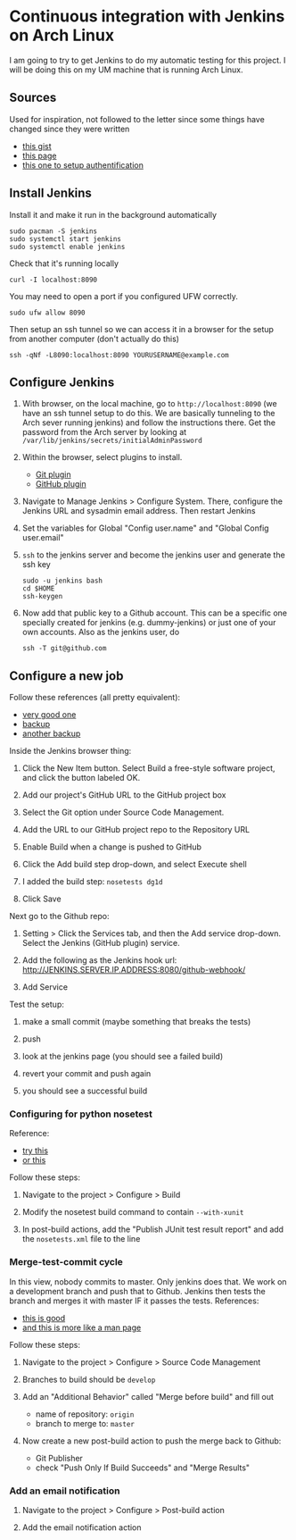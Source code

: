 # Continuous integration with Jenkins on Arch Linux

I am going to try to get Jenkins to do my automatic testing for this
project. I will be doing this on my UM machine that is running Arch
Linux.

## Sources 

Used for inspiration, not followed to the letter since some things
have changed since they were written

- [this gist](https://gist.github.com/misterbrownlee/3708738)
- [this page](http://cvuorinen.net/2013/06/installing-jenkins-ci-server-with-github-integration-for-a-php-project/)
- [this one to setup authentification](http://geeks.aretotally.in/basic-jenkins-setup-on-aws-with-github-authentication-for-scala-projects/)

## Install Jenkins
Install it and make it run in the background automatically
```{bash}
sudo pacman -S jenkins
sudo systemctl start jenkins
sudo systemctl enable jenkins
```
Check that it's running locally
```{bash}
curl -I localhost:8090
```

You may need to open a port if you configured UFW correctly.
```{bash}
sudo ufw allow 8090
```

Then setup an ssh tunnel so we can access it in a browser for the setup from another computer (don't actually do this)
```{bash}
ssh -qNf -L8090:localhost:8090 YOURUSERNAME@example.com
```


## Configure Jenkins
1. With browser, on the local machine, go to `http://localhost:8090` (we have an ssh tunnel
   setup to do this. We are basically tunneling to the Arch sever
   running jenkins) and follow the instructions there. Get the
   password from the Arch server by looking at
   `/var/lib/jenkins/secrets/initialAdminPassword`

2. Within the browser, select plugins to install.
   - [Git plugin](https://wiki.jenkins-ci.org/display/JENKINS/Git+Plugin)
   - [GitHub plugin](https://wiki.jenkins-ci.org/display/JENKINS/Github+Plugin)

3. Navigate to Manage Jenkins > Configure System. There, configure the
   Jenkins URL and sysadmin email address. Then restart Jenkins
   
4. Set the variables for Global "Config user.name" and "Global Config user.email"

5. `ssh` to the jenkins server and become the jenkins user and generate the ssh key
	```{bash}
	sudo -u jenkins bash
	cd $HOME
	ssh-keygen
	```	

6. Now add that public key to a Github account. This can be a specific
   one specially created for jenkins (e.g. dummy-jenkins) or just one
   of your own accounts. Also as the jenkins user, do
	```{bash}
	ssh -T git@github.com
	```

## Configure a new job
Follow these references (all pretty equivalent):
- [very good one](https://code.tutsplus.com/tutorials/setting-up-continuous-integration-continuous-deployment-with-jenkins--cms-21511)
- [backup](https://www.fourkitchens.com/blog/article/trigger-jenkins-builds-pushing-github)
- [another backup](https://learning-continuous-deployment.github.io/jenkins/github/2015/04/17/github-jenkins/)

Inside the Jenkins browser thing:

1. Click the New Item button. Select Build a free-style software project, and click the button labeled OK.

2. Add our project's GitHub URL to the GitHub project box

3. Select the Git option under Source Code Management.

4. Add the URL to our GitHub project repo to the Repository URL

5. Enable Build when a change is pushed to GitHub

6. Click the Add build step drop-down, and select Execute shell

7. I added the build step: `nosetests dg1d`

8. Click Save

Next go to the Github repo:

1. Setting > Click the Services tab, and then the Add service drop-down. Select the Jenkins (GitHub plugin) service.

2. Add the following as the Jenkins hook url: http://JENKINS.SERVER.IP.ADDRESS:8080/github-webhook/

3. Add Service

Test the setup:

1. make a small commit (maybe something that breaks the tests)

2. push 

3. look at the jenkins page (you should see a failed build)

4. revert your commit and push again

5. you should see a successful build

### Configuring for python nosetest
Reference: 
- [try this](http://www.alexconrad.org/2011/10/jenkins-and-python.html)
- [or this](http://nose.readthedocs.io/en/latest/plugins/xunit.html)

Follow these steps:

1. Navigate to the project > Configure > Build 

2. Modify the nosetest build command to contain `--with-xunit`

3. In post-build actions, add the "Publish JUnit test result report" and add the `nosetests.xml` file to the line


### Merge-test-commit cycle

In this view, nobody commits to master. Only jenkins does that. We
work on a development branch and push that to Github. Jenkins then
tests the branch and merges it with master IF it passes the
tests. References:
- [this is good](http://andrewtarry.com/jenkins_git_merges/)
- [and this is more like a man page](https://wiki.jenkins-ci.org/display/JENKINS/Git+Plugin#GitPlugin-AdvancedFeatures)

Follow these steps:

1. Navigate to the project > Configure > Source Code Management

2. Branches to build should be `develop`

3. Add an "Additional Behavior" called "Merge before build" and fill out 
   - name of repository: `origin`
   - branch to merge to: `master`

4. Now create a new post-build action to push the merge back to Github:
   - Git Publisher
   - check "Push Only If Build Succeeds" and "Merge Results"
	
### Add an email notification

1. Navigate to the project > Configure > Post-build action

2. Add the email notification action

